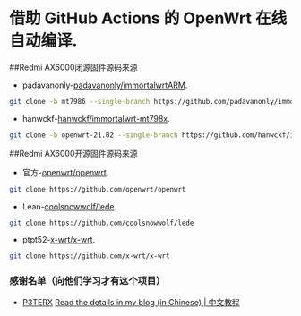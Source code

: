 # 借助 GitHub Actions 的 OpenWrt 在线自动编译.

##Redmi AX6000闭源固件源码来源
- padavanonly-[padavanonly/immortalwrtARM](https://github.com/padavanonly/immortalwrtARM/tree/mt7986).
```bash
git clone -b mt7986 --single-branch https://github.com/padavanonly/immortalwrtARM
```
- hanwckf-[hanwckf/immortalwrt-mt798x](https://github.com/hanwckf/immortalwrt-mt798x).
```bash
git clone -b openwrt-21.02 --single-branch https://github.com/hanwckf/immortalwrt-mt798x
```

##Redmi AX6000开源固件源码来源
- 官方-[openwrt/openwrt](https://github.com/openwrt/openwrt).
```bash
git clone https://github.com/openwrt/openwrt
```
- Lean-[coolsnowwolf/lede](https://github.com/coolsnowwolf/lede).
```bash
git clone https://github.com/coolsnowwolf/lede
```
- ptpt52-[x-wrt/x-wrt](https://github.com/x-wrt/x-wrt).
```bash
git clone https://github.com/x-wrt/x-wrt
```

### 感谢名单（向他们学习才有这个项目）
- [P3TERX](https://github.com/P3TERX/Actions-OpenWrt)
[Read the details in my blog (in Chinese) | 中文教程](https://p3terx.com/archives/build-openwrt-with-github-actions.html)
